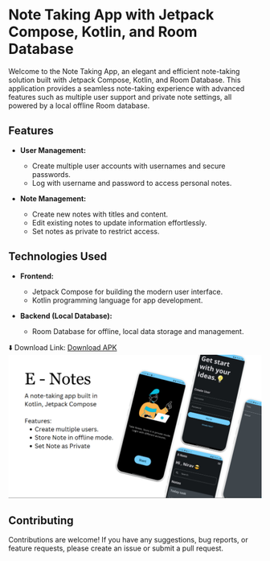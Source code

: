 # Note Taking App with Jetpack Compose, Kotlin, and Room Database

Welcome to the Note Taking App, an elegant and efficient note-taking solution built with Jetpack Compose, Kotlin, and Room Database. This application provides a seamless note-taking experience with advanced features such as multiple user support and private note settings, all powered by a local offline Room database.

## Features

- **User Management:**
  - Create multiple user accounts with usernames and secure passwords.
  - Log with username and password to access personal notes.

- **Note Management:**
  - Create new notes with titles and content.
  - Edit existing notes to update information effortlessly.
  - Set notes as private to restrict access.



## Technologies Used

- **Frontend:**
   - Jetpack Compose for building the modern user interface.
   - Kotlin programming language for app development.

- **Backend (Local Database):**
   - Room Database for offline, local data storage and management.
 

⬇️ Download Link:
<a href="https://drive.google.com/file/d/1PVBxMAlGjvKQ1rGmIrnv2gzM_35h6yrS/view?usp=sharing">Download APK</a>
<img src="https://github.com/nirav-r-p/eNotes/blob/master/Screenshorts/AppPoster.png">





## Contributing

Contributions are welcome! If you have any suggestions, bug reports, or feature requests, please create an issue or submit a pull request.
